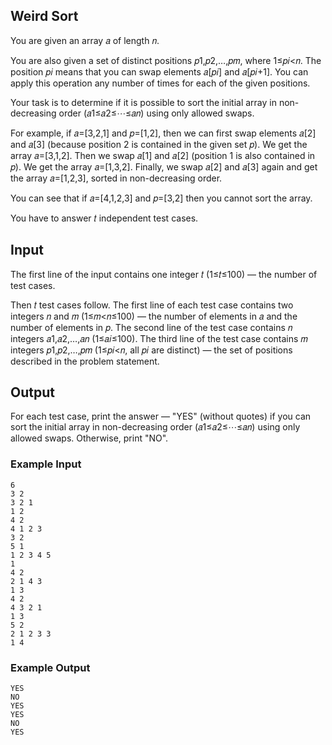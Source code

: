 ## Weird Sort

You are given an array 𝑎 of length 𝑛.

You are also given a set of distinct positions 𝑝1,𝑝2,…,𝑝𝑚, where 1≤𝑝𝑖<𝑛. The position 𝑝𝑖 means that you can swap elements 𝑎[𝑝𝑖] and 𝑎[𝑝𝑖+1]. You can apply this operation any number of times for each of the given positions.

Your task is to determine if it is possible to sort the initial array in non-decreasing order (𝑎1≤𝑎2≤⋯≤𝑎𝑛) using only allowed swaps.

For example, if 𝑎=[3,2,1] and 𝑝=[1,2], then we can first swap elements 𝑎[2] and 𝑎[3] (because position 2 is contained in the given set 𝑝). We get the array 𝑎=[3,1,2]. Then we swap 𝑎[1] and 𝑎[2] (position 1 is also contained in 𝑝). We get the array 𝑎=[1,3,2]. Finally, we swap 𝑎[2] and 𝑎[3] again and get the array 𝑎=[1,2,3], sorted in non-decreasing order.

You can see that if 𝑎=[4,1,2,3] and 𝑝=[3,2] then you cannot sort the array.

You have to answer 𝑡 independent test cases.

## Input

The first line of the input contains one integer 𝑡 (1≤𝑡≤100) — the number of test cases.

Then 𝑡 test cases follow. The first line of each test case contains two integers 𝑛 and 𝑚 (1≤𝑚<𝑛≤100) — the number of elements in 𝑎 and the number of elements in 𝑝. The second line of the test case contains 𝑛 integers 𝑎1,𝑎2,…,𝑎𝑛 (1≤𝑎𝑖≤100). The third line of the test case contains 𝑚 integers 𝑝1,𝑝2,…,𝑝𝑚 (1≤𝑝𝑖<𝑛, all 𝑝𝑖 are distinct) — the set of positions described in the problem statement.

## Output

For each test case, print the answer — "YES" (without quotes) if you can sort the initial array in non-decreasing order (𝑎1≤𝑎2≤⋯≤𝑎𝑛) using only allowed swaps. Otherwise, print "NO".

### Example Input

```
6
3 2
3 2 1
1 2
4 2
4 1 2 3
3 2
5 1
1 2 3 4 5
1
4 2
2 1 4 3
1 3
4 2
4 3 2 1
1 3
5 2
2 1 2 3 3
1 4
```

### Example Output

```
YES
NO
YES
YES
NO
YES
```
